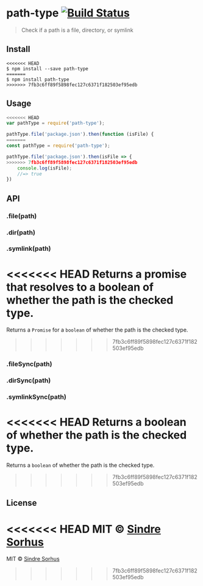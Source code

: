 # path-type [![Build Status](https://travis-ci.org/sindresorhus/path-type.svg?branch=master)](https://travis-ci.org/sindresorhus/path-type)

> Check if a path is a file, directory, or symlink


## Install

```
<<<<<<< HEAD
$ npm install --save path-type
=======
$ npm install path-type
>>>>>>> 7fb3c6ff89f5898fec127c6371f182503ef95edb
```


## Usage

```js
<<<<<<< HEAD
var pathType = require('path-type');

pathType.file('package.json').then(function (isFile) {
=======
const pathType = require('path-type');

pathType.file('package.json').then(isFile => {
>>>>>>> 7fb3c6ff89f5898fec127c6371f182503ef95edb
	console.log(isFile);
	//=> true
})
```


## API

### .file(path)
### .dir(path)
### .symlink(path)

<<<<<<< HEAD
Returns a promise that resolves to a boolean of whether the path is the checked type.
=======
Returns a `Promise` for a `boolean` of whether the path is the checked type.
>>>>>>> 7fb3c6ff89f5898fec127c6371f182503ef95edb

### .fileSync(path)
### .dirSync(path)
### .symlinkSync(path)

<<<<<<< HEAD
Returns a boolean of whether the path is the checked type.
=======
Returns a `boolean` of whether the path is the checked type.
>>>>>>> 7fb3c6ff89f5898fec127c6371f182503ef95edb


## License

<<<<<<< HEAD
MIT © [Sindre Sorhus](http://sindresorhus.com)
=======
MIT © [Sindre Sorhus](https://sindresorhus.com)
>>>>>>> 7fb3c6ff89f5898fec127c6371f182503ef95edb
